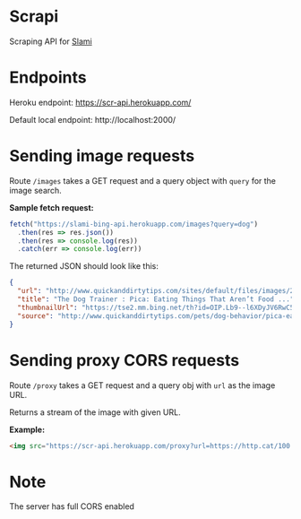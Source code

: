 # Scrapi
Scraping API for [Slami](https://github.com/Nikaoto/slami-react)

# Endpoints
Heroku endpoint: https://scr-api.herokuapp.com/

Default local endpoint: http://localhost:2000/

# Sending image requests

Route `/images` takes a GET request and a query object with `query` for the image search.

**Sample fetch request:**
```javascript
fetch("https://slami-bing-api.herokuapp.com/images?query=dog")
  .then(res => res.json())
  .then(res => console.log(res))
  .catch(err => console.log(err))
```

The returned JSON should look like this:
```json
{
  "url": "http://www.quickanddirtytips.com/sites/default/files/images/2887/Dog_Chew.jpg",
  "title": "The Dog Trainer : Pica: Eating Things That Aren’t Food ...",
  "thumbnailUrl": "https://tse2.mm.bing.net/th?id=OIP.Lb9--l6XDyJV6RwC5fDEiwHaE7&pithumb.jpg",
  "source": "http://www.quickanddirtytips.com/pets/dog-behavior/pica-eating-things-that-aren%E2%80%99t-food"
}
```

# Sending proxy CORS requests

Route `/proxy` takes a GET request and a query obj with `url` as the image URL.

Returns a stream of the image with given URL.

**Example:**
```html
<img src="https://scr-api.herokuapp.com/proxy?url=https://http.cat/100.jpg" alt="cat" />
```

# Note
The server has full CORS enabled
